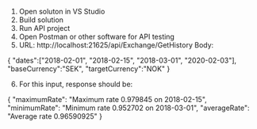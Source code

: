1. Open soluton in VS Studio
2. Build solution
3. Run API project
4. Open Postman or other software for API testing
5. URL: http://localhost:21625/api/Exchange/GetHistory
Body:

{
    "dates":["2018-02-01", "2018-02-15", "2018-03-01", "2020-02-03"],
    "baseCurrency":"SEK",
    "targetCurrency":"NOK"
}


6. For this input, response should be:

{
    "maximumRate": "Maximum rate 0.979845 on 2018-02-15",
    "minimumRate": "Minimum rate 0.952702 on 2018-03-01",
    "averageRate": "Average rate 0.96590925"
}
